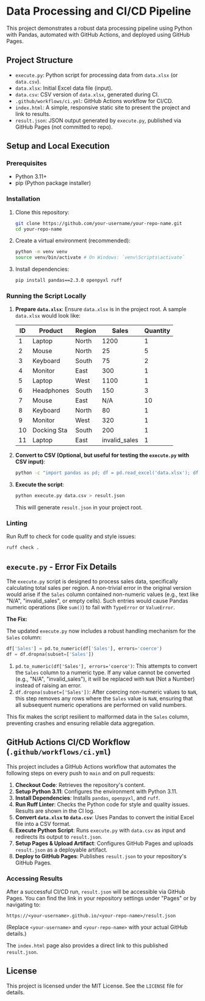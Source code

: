 # Data Processing and CI/CD Pipeline

This project demonstrates a robust data processing pipeline using Python with Pandas,
automated with GitHub Actions, and deployed using GitHub Pages.

## Project Structure

*   `execute.py`: Python script for processing data from `data.xlsx` (or `data.csv`).
*   `data.xlsx`: Initial Excel data file (input).
*   `data.csv`: CSV version of `data.xlsx`, generated during CI.
*   `.github/workflows/ci.yml`: GitHub Actions workflow for CI/CD.
*   `index.html`: A simple, responsive static site to present the project and link to results.
*   `result.json`: JSON output generated by `execute.py`, published via GitHub Pages (not committed to repo).

## Setup and Local Execution

### Prerequisites

*   Python 3.11+
*   pip (Python package installer)

### Installation

1.  Clone this repository:
    ```bash
    git clone https://github.com/your-username/your-repo-name.git
    cd your-repo-name
    ```
2.  Create a virtual environment (recommended):
    ```bash
    python -m venv venv
    source venv/bin/activate # On Windows: `venv\Scripts\activate`
    ```
3.  Install dependencies:
    ```bash
    pip install pandas==2.3.0 openpyxl ruff
    ```

### Running the Script Locally

1.  **Prepare `data.xlsx`**: Ensure `data.xlsx` is in the project root. A sample `data.xlsx` would look like:

    | ID | Product     | Region    | Sales | Quantity |
    |----|-------------|-----------|-------|----------|
    | 1  | Laptop      | North     | 1200  | 1        |
    | 2  | Mouse       | North     | 25    | 5        |
    | 3  | Keyboard    | South     | 75    | 2        |
    | 4  | Monitor     | East      | 300   | 1        |
    | 5  | Laptop      | West      | 1100  | 1        |
    | 6  | Headphones  | South     | 150   | 3        |
    | 7  | Mouse       | East      | N/A   | 10       |
    | 8  | Keyboard    | North     | 80    | 1        |
    | 9  | Monitor     | West      | 320   | 1        |
    | 10 | Docking Sta | South     | 200   | 1        |
    | 11 | Laptop      | East      | invalid_sales | 1        |

2.  **Convert to CSV (Optional, but useful for testing the `execute.py` with CSV input)**:
    ```bash
    python -c "import pandas as pd; df = pd.read_excel('data.xlsx'); df.to_csv('data.csv', index=False)"
    ```

3.  **Execute the script**:
    ```bash
    python execute.py data.csv > result.json
    ```
    This will generate `result.json` in your project root.

### Linting

Run Ruff to check for code quality and style issues:
```bash
ruff check .
```

## `execute.py` - Error Fix Details

The `execute.py` script is designed to process sales data, specifically calculating total sales per region.
A non-trivial error in the original version would arise if the `Sales` column contained
non-numeric values (e.g., text like "N/A", "invalid_sales", or empty cells). Such entries would cause
Pandas numeric operations (like `sum()`) to fail with `TypeError` or `ValueError`.

**The Fix:**

The updated `execute.py` now includes a robust handling mechanism for the `Sales` column:
```python
df['Sales'] = pd.to_numeric(df['Sales'], errors='coerce')
df = df.dropna(subset=['Sales'])
```
1.  `pd.to_numeric(df['Sales'], errors='coerce')`: This attempts to convert the `Sales` column to a numeric type. If any value cannot be converted (e.g., "N/A", "invalid_sales"), it will be replaced with `NaN` (Not a Number) instead of raising an error.
2.  `df.dropna(subset=['Sales'])`: After coercing non-numeric values to `NaN`, this step removes any rows where the `Sales` value is `NaN`, ensuring that all subsequent numeric operations are performed on valid numbers.

This fix makes the script resilient to malformed data in the `Sales` column, preventing crashes and ensuring reliable data aggregation.

## GitHub Actions CI/CD Workflow (`.github/workflows/ci.yml`)

This project includes a GitHub Actions workflow that automates the following steps on every push to `main` and on pull requests:

1.  **Checkout Code**: Retrieves the repository's content.
2.  **Setup Python 3.11**: Configures the environment with Python 3.11.
3.  **Install Dependencies**: Installs `pandas`, `openpyxl`, and `ruff`.
4.  **Run Ruff Linter**: Checks the Python code for style and quality issues. Results are shown in the CI log.
5.  **Convert `data.xlsx` to `data.csv`**: Uses Pandas to convert the initial Excel file into a CSV format.
6.  **Execute Python Script**: Runs `execute.py` with `data.csv` as input and redirects its output to `result.json`.
7.  **Setup Pages & Upload Artifact**: Configures GitHub Pages and uploads `result.json` as a deployable artifact.
8.  **Deploy to GitHub Pages**: Publishes `result.json` to your repository's GitHub Pages.

### Accessing Results

After a successful CI/CD run, `result.json` will be accessible via GitHub Pages.
You can find the link in your repository settings under "Pages" or by navigating to:

`https://<your-username>.github.io/<your-repo-name>/result.json`

(Replace `<your-username>` and `<your-repo-name>` with your actual GitHub details.)

The `index.html` page also provides a direct link to this published `result.json`.

## License

This project is licensed under the MIT License. See the `LICENSE` file for details.